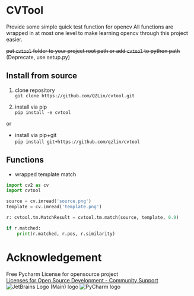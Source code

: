 # CVTool

Provide some simple quick test function for opencv
All functions are wrapped in at most one level to make learning opencv through this project easier.


~~put `cvtool` folder to your project root path or add `cvtool` to python path~~  
(Deprecate, use setup.py)

## Install from source

1. clone repository  
   `git clone https://github.com/QZLin/cvtool.git`

2. install via pip  
   `pip install -e cvtool`

or

* install via pip+git  
  `pip install git+https://github.com/qzlin/cvtool`

## Functions

* wrapped template match

```python
import cv2 as cv
import cvtool

source = cv.imread('source.png')
template = cv.imread('template.png')

r: cvtool.tm.MatchResult = cvtool.tm.match(source, template, 0.9)

if r.matched:
    print(r.matched, r.pos, r.similarity)
```

# Acknowledgement
Free Pycharm License for opensource project  
[Licenses for Open Source Development - Community Support](https://jb.gg/OpenSourceSupport)
![JetBrains Logo (Main) logo](https://resources.jetbrains.com/storage/products/company/brand/logos/jb_beam.png)
![PyCharm logo](https://resources.jetbrains.com/storage/products/company/brand/logos/PyCharm.png)